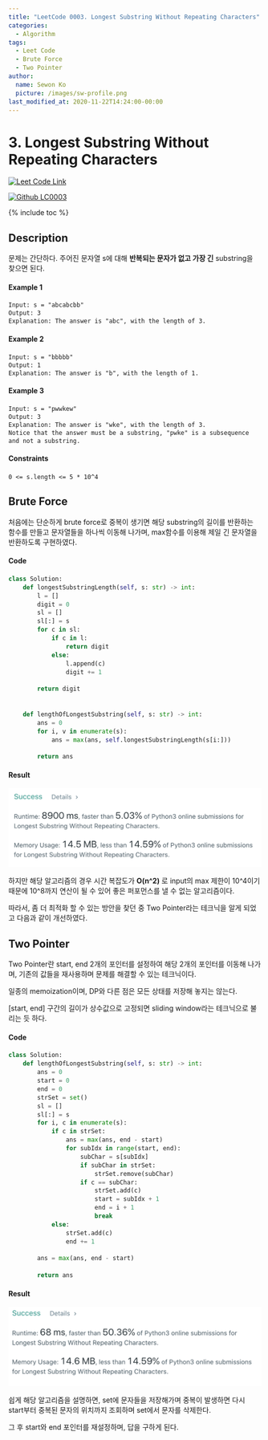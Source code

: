 ```yaml
---
title: "LeetCode 0003. Longest Substring Without Repeating Characters"
categories:
  - Algorithm
tags:
  - Leet Code
  - Brute Force
  - Two Pointer
author:
  name: Sewon Ko
  picture: /images/sw-profile.png
last_modified_at: 2020-11-22T14:24:00-00:00
---
```


# 3. Longest Substring Without Repeating Characters

[![Leet Code Link](http://img.shields.io/badge/Leet_Code_Link-black?style=for-the-badge&link=https://leetcode.com/problems/longest-substring-without-repeating-characters/)](https://leetcode.com/problems/longest-substring-without-repeating-characters/)

[![Github LC0003](https://img.shields.io/badge/Github_Code-blue?logo=github&style=for-the-badge&link=https://github.com/dream365/Algorithm-Study/tree/master/LeetCode/0003-Longest-Substring-Without-Repeating-Characters)](https://github.com/dream365/Algorithm-Study/tree/master/LeetCode/0003-Longest-Substring-Without-Repeating-Characters)

{% include toc %}

## Description

문제는 간단하다. 주어진 문자열 s에 대해 **반복되는 문자가 없고 가장 긴** substring을 찾으면 된다.

#### Example 1
```
Input: s = "abcabcbb"
Output: 3
Explanation: The answer is "abc", with the length of 3.
```

#### Example 2
```
Input: s = "bbbbb"
Output: 1
Explanation: The answer is "b", with the length of 1.
```

#### Example 3
```
Input: s = "pwwkew"
Output: 3
Explanation: The answer is "wke", with the length of 3.
Notice that the answer must be a substring, "pwke" is a subsequence and not a substring.
```

#### Constraints

```0 <= s.length <= 5 * 10^4```

## Brute Force
처음에는 단순하게 brute force로 중복이 생기면 해당 substring의 길이를 반환하는 함수를 만들고 문자열들을 하나씩 이동해 나가며, max함수를 이용해 제일 긴 문자열을 반환하도록 구현하였다. 

#### Code
```python
class Solution:
    def longestSubstringLength(self, s: str) -> int:
        l = []
        digit = 0
        sl = []
        sl[:] = s
        for c in sl:
            if c in l:
                return digit
            else:
                l.append(c)
                digit += 1
                
        return digit
        
        
    def lengthOfLongestSubstring(self, s: str) -> int:
        ans = 0
        for i, v in enumerate(s):
            ans = max(ans, self.longestSubstringLength(s[i:]))
            
        return ans
```
#### Result
![brute_force_result](/images/LC_0003_Brute_Force.png)

하지만 해당 알고리즘의 경우 시간 복잡도가 **O(n^2)** 로 input의 max 제한이 10^4이기 때문에 10^8까지 연산이 될 수 있어 좋은 퍼포먼스를 낼 수 없는 알고리즘이다.

따라서, 좀 더 최적화 할 수 있는 방안을 찾던 중 Two Pointer라는 테크닉을 알게 되었고 다음과 같이 개선하였다.

## Two Pointer
Two Pointer란 start, end 2개의 포인터를 설정하여 해당 2개의 포인터를 이동해 나가며, 기존의 값들을 재사용하며 문제를 해결할 수 있는 테크닉이다. 

일종의 memoization이며, DP와 다른 점은 모든 상태를 저장해 놓지는 않는다.

[start, end] 구간의 길이가 상수값으로 고정되면 sliding window라는 테크닉으로 불리는 듯 하다.

#### Code
```python
class Solution:
    def lengthOfLongestSubstring(self, s: str) -> int:
        ans = 0
        start = 0
        end = 0
        strSet = set()
        sl = []
        sl[:] = s
        for i, c in enumerate(s):
            if c in strSet:
                ans = max(ans, end - start)
                for subIdx in range(start, end):
                    subChar = s[subIdx]
                    if subChar in strSet:
                        strSet.remove(subChar)
                    if c == subChar:
                        strSet.add(c)
                        start = subIdx + 1
                        end = i + 1
                        break
            else:
                strSet.add(c)
                end += 1
        
        ans = max(ans, end - start)
            
        return ans
```

#### Result
![two_pointer_result](/images/LC_0003_Two_Pointer.png)

쉽게 해당 알고리즘을 설명하면, set에 문자들을 저장해가며 중복이 발생하면 다시 start부터 중복된 문자의 위치까지 조회하며 set에서 문자를 삭제한다.

그 후 start와 end 포인터를 재설정하며, 답을 구하게 된다.
